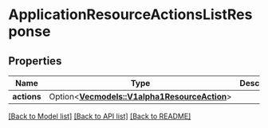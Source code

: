 # ApplicationResourceActionsListResponse

## Properties

Name | Type | Description | Notes
------------ | ------------- | ------------- | -------------
**actions** | Option<[**Vec<models::V1alpha1ResourceAction>**](v1alpha1ResourceAction.md)> |  | [optional]

[[Back to Model list]](../README.md#documentation-for-models) [[Back to API list]](../README.md#documentation-for-api-endpoints) [[Back to README]](../README.md)



